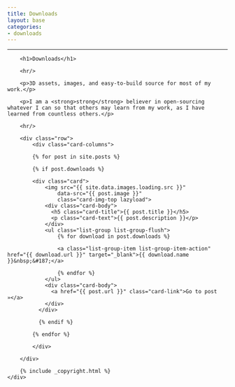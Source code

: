 ```yaml
---
title: Downloads
layout: base
categories:
- downloads
---
```


<div class="row">
    <div class="col-12">
        <hr/>

        <h1>Downloads</h1>

        <hr/>

        <p>3D assets, images, and easy-to-build source for most of my work.</p>
        
        <p>I am a <strong>strong</strong> believer in open-sourcing whatever I can so that others may learn from my work, as I have learned from countless others.</p>

        <hr/>

        <div class="row">
            <div class="card-columns">

            {% for post in site.posts %}

            {% if post.downloads %}
            
            <div class="card">
                <img src="{{ site.data.images.loading.src }}"
                    data-src="{{ post.image }}"
                    class="card-img-top lazyload">
                <div class="card-body">
                  <h5 class="card-title">{{ post.title }}</h5>
                  <p class="card-text">{{ post.description }}</p>
                </div>
                <ul class="list-group list-group-flush">
                    {% for download in post.downloads %}

                    <a class="list-group-item list-group-item-action" href="{{ download.url }}" target="_blank">{{ download.name }}&nbsp;&#187;</a>
                    
                    {% endfor %}
                </ul>
                <div class="card-body">
                  <a href="{{ post.url }}" class="card-link">Go to post »</a>
                </div>
              </div>

              {% endif %}

            {% endfor %}
            
            </div>

        </div>

        {% include _copyright.html %}
    </div>
</div>